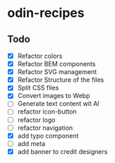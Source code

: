 # odin-recipes

## Todo

- [x] Refactor colors
- [x] Refactor BEM components
- [x] Refactor SVG management
- [x] Refactor Structure of the files
- [x] Split CSS files
- [x] Convert images to Webp
- [ ] Generate text content wit AI
- [ ] refactor icon-button
- [ ] refactor logo
- [ ] refactor navigation
- [x] add typo component
- [ ] add meta
- [x] add banner to credit designers